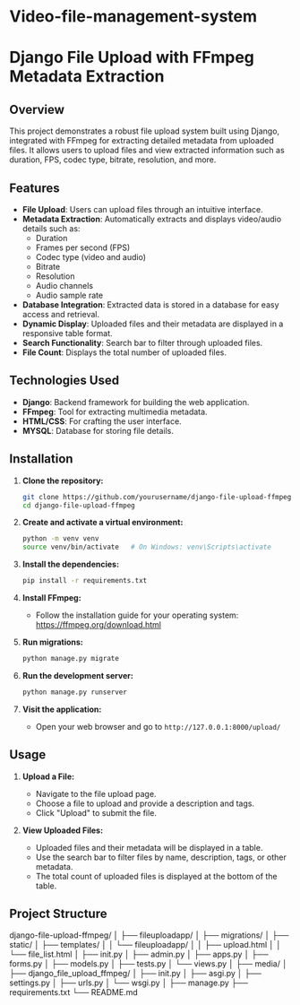 # Video-file-management-system

# Django File Upload with FFmpeg Metadata Extraction

## Overview

This project demonstrates a robust file upload system built using Django, integrated with FFmpeg for extracting detailed metadata from uploaded files. It allows users to upload files and view extracted information such as duration, FPS, codec type, bitrate, resolution, and more.

## Features

- **File Upload**: Users can upload files through an intuitive interface.
- **Metadata Extraction**: Automatically extracts and displays video/audio details such as:
  - Duration
  - Frames per second (FPS)
  - Codec type (video and audio)
  - Bitrate
  - Resolution
  - Audio channels
  - Audio sample rate
- **Database Integration**: Extracted data is stored in a database for easy access and retrieval.
- **Dynamic Display**: Uploaded files and their metadata are displayed in a responsive table format.
- **Search Functionality**: Search bar to filter through uploaded files.
- **File Count**: Displays the total number of uploaded files.

## Technologies Used

- **Django**: Backend framework for building the web application.
- **FFmpeg**: Tool for extracting multimedia metadata.
- **HTML/CSS**: For crafting the user interface.
- **MYSQL**: Database for storing file details.

## Installation

1. **Clone the repository:**
    ```bash
    git clone https://github.com/yourusername/django-file-upload-ffmpeg.git
    cd django-file-upload-ffmpeg
    ```

2. **Create and activate a virtual environment:**
    ```bash
    python -m venv venv
    source venv/bin/activate   # On Windows: venv\Scripts\activate
    ```

3. **Install the dependencies:**
    ```bash
    pip install -r requirements.txt
    ```

4. **Install FFmpeg:**
    - Follow the installation guide for your operating system: https://ffmpeg.org/download.html

5. **Run migrations:**
    ```bash
    python manage.py migrate
    ```

6. **Run the development server:**
    ```bash
    python manage.py runserver
    ```

7. **Visit the application:**
    - Open your web browser and go to `http://127.0.0.1:8000/upload/`

## Usage

1. **Upload a File:**
    - Navigate to the file upload page.
    - Choose a file to upload and provide a description and tags.
    - Click "Upload" to submit the file.

2. **View Uploaded Files:**
    - Uploaded files and their metadata will be displayed in a table.
    - Use the search bar to filter files by name, description, tags, or other metadata.
    - The total count of uploaded files is displayed at the bottom of the table.

## Project Structure
django-file-upload-ffmpeg/
│
├── fileuploadapp/
│ ├── migrations/
│ ├── static/
│ ├── templates/
│ │ └── fileuploadapp/
│ │ ├── upload.html
│ │ └── file_list.html
│ ├── init.py
│ ├── admin.py
│ ├── apps.py
│ ├── forms.py
│ ├── models.py
│ ├── tests.py
│ └── views.py
│
├── media/
│
├── django_file_upload_ffmpeg/
│ ├── init.py
│ ├── asgi.py
│ ├── settings.py
│ ├── urls.py
│ └── wsgi.py
│
├── manage.py
├── requirements.txt
└── README.md

